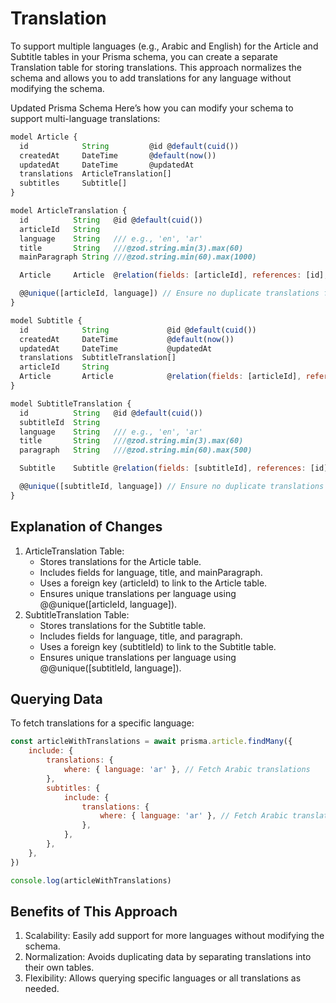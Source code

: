 # Translation

To support multiple languages (e.g., Arabic and English) for the Article and
Subtitle tables in your Prisma schema, you can create a separate Translation
table for storing translations. This approach normalizes the schema and allows
you to add translations for any language without modifying the schema.

Updated Prisma Schema Here’s how you can modify your schema to support
multi-language translations:

```javascript
model Article {
  id            String         @id @default(cuid())
  createdAt     DateTime       @default(now())
  updatedAt     DateTime       @updatedAt
  translations  ArticleTranslation[]
  subtitles     Subtitle[]
}

model ArticleTranslation {
  id          String   @id @default(cuid())
  articleId   String
  language    String   /// e.g., 'en', 'ar'
  title       String   ///@zod.string.min(3).max(60)
  mainParagraph String ///@zod.string.min(60).max(1000)

  Article     Article  @relation(fields: [articleId], references: [id], onDelete: Cascade)

  @@unique([articleId, language]) // Ensure no duplicate translations for the same article and language
}

model Subtitle {
  id            String             @id @default(cuid())
  createdAt     DateTime           @default(now())
  updatedAt     DateTime           @updatedAt
  translations  SubtitleTranslation[]
  articleId     String
  Article       Article            @relation(fields: [articleId], references: [id])
}

model SubtitleTranslation {
  id          String   @id @default(cuid())
  subtitleId  String
  language    String   /// e.g., 'en', 'ar'
  title       String   ///@zod.string.min(3).max(60)
  paragraph   String   ///@zod.string.min(60).max(500)

  Subtitle    Subtitle @relation(fields: [subtitleId], references: [id], onDelete: Cascade)

  @@unique([subtitleId, language]) // Ensure no duplicate translations for the same subtitle and language
}
```

## Explanation of Changes

1. ArticleTranslation Table:
   - Stores translations for the Article table.
   - Includes fields for language, title, and mainParagraph.
   - Uses a foreign key (articleId) to link to the Article table.
   - Ensures unique translations per language using @@unique([articleId,
     language]).
1. SubtitleTranslation Table:
   - Stores translations for the Subtitle table.
   - Includes fields for language, title, and paragraph.
   - Uses a foreign key (subtitleId) to link to the Subtitle table.
   - Ensures unique translations per language using @@unique([subtitleId,
     language]).

## Querying Data

To fetch translations for a specific language:

```javascript
const articleWithTranslations = await prisma.article.findMany({
	include: {
		translations: {
			where: { language: 'ar' }, // Fetch Arabic translations
		},
		subtitles: {
			include: {
				translations: {
					where: { language: 'ar' }, // Fetch Arabic translations for subtitles
				},
			},
		},
	},
})

console.log(articleWithTranslations)
```

## Benefits of This Approach

1. Scalability: Easily add support for more languages without modifying the
   schema.
1. Normalization: Avoids duplicating data by separating translations into their
   own tables.
1. Flexibility: Allows querying specific languages or all translations as
   needed.
